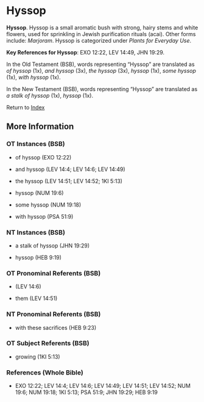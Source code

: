 # Hyssop
**Hyssop**. 
Hyssop is a small aromatic bush with strong, hairy stems and white flowers, used for sprinkling in Jewish purification rituals (acai). 
Other forms include: 
*Marjoram*. 
Hyssop is categorized under _Plants for Everyday Use_. 


**Key References for Hyssop**: 
EXO 12:22, LEV 14:49, JHN 19:29. 


In the Old Testament (BSB), words representing “Hyssop” are translated as 
*of hyssop* (1x), *and hyssop* (3x), *the hyssop* (3x), *hyssop* (1x), *some hyssop* (1x), *with hyssop* (1x). 


In the New Testament (BSB), words representing “Hyssop” are translated as 
*a stalk of hyssop* (1x), *hyssop* (1x). 


Return to [Index](00-Index.md)

## More Information

### OT Instances (BSB)

* of hyssop (EXO 12:22)

* and hyssop (LEV 14:4; LEV 14:6; LEV 14:49)

* the hyssop (LEV 14:51; LEV 14:52; 1KI 5:13)

* hyssop (NUM 19:6)

* some hyssop (NUM 19:18)

* with hyssop (PSA 51:9)



### NT Instances (BSB)

* a stalk of hyssop (JHN 19:29)

* hyssop (HEB 9:19)



### OT Pronominal Referents (BSB)

*  (LEV 14:6)

* them (LEV 14:51)



### NT Pronominal Referents (BSB)

* with these sacrifices (HEB 9:23)



### OT Subject Referents (BSB)

* growing (1KI 5:13)



### References (Whole Bible)

* EXO 12:22; LEV 14:4; LEV 14:6; LEV 14:49; LEV 14:51; LEV 14:52; NUM 19:6; NUM 19:18; 1KI 5:13; PSA 51:9; JHN 19:29; HEB 9:19



